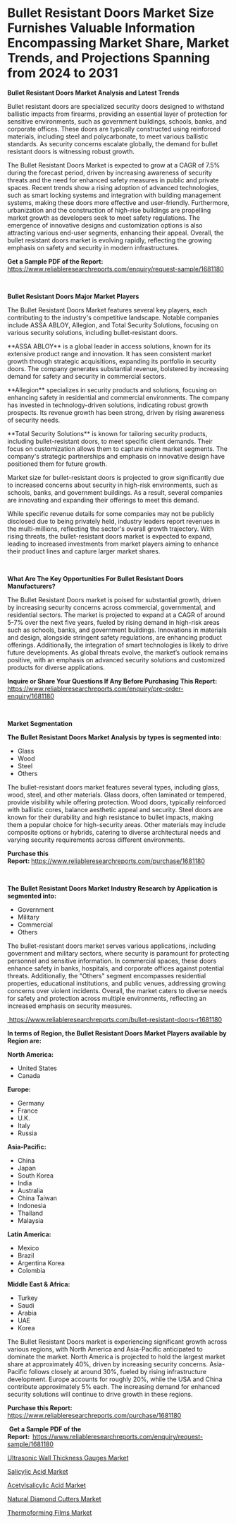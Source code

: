 <p><h1>Bullet Resistant Doors Market Size Furnishes Valuable Information Encompassing Market Share, Market Trends, and Projections Spanning from 2024 to 2031</h1></p><p><strong>Bullet Resistant Doors Market Analysis and Latest Trends</strong></p>
<p><p>Bullet resistant doors are specialized security doors designed to withstand ballistic impacts from firearms, providing an essential layer of protection for sensitive environments, such as government buildings, schools, banks, and corporate offices. These doors are typically constructed using reinforced materials, including steel and polycarbonate, to meet various ballistic standards. As security concerns escalate globally, the demand for bullet resistant doors is witnessing robust growth.</p><p>The Bullet Resistant Doors Market is expected to grow at a CAGR of 7.5% during the forecast period, driven by increasing awareness of security threats and the need for enhanced safety measures in public and private spaces. Recent trends show a rising adoption of advanced technologies, such as smart locking systems and integration with building management systems, making these doors more effective and user-friendly. Furthermore, urbanization and the construction of high-rise buildings are propelling market growth as developers seek to meet safety regulations. The emergence of innovative designs and customization options is also attracting various end-user segments, enhancing their appeal. Overall, the bullet resistant doors market is evolving rapidly, reflecting the growing emphasis on safety and security in modern infrastructures.</p></p>
<p><strong>Get a Sample PDF of the Report:&nbsp;</strong> <a href="https://www.reliableresearchreports.com/enquiry/request-sample/1681180?utm_campaign=1581&utm_medium=2&utm_source=Github&utm_content=ia&utm_term=16122024&utm_id=bullet-resistant-doors">https://www.reliableresearchreports.com/enquiry/request-sample/1681180</a></p>
<p>&nbsp;</p>
<p><strong>Bullet Resistant Doors Major Market Players</strong></p>
<p><p>The Bullet Resistant Doors Market features several key players, each contributing to the industry's competitive landscape. Notable companies include ASSA ABLOY, Allegion, and Total Security Solutions, focusing on various security solutions, including bullet-resistant doors.</p><p>**ASSA ABLOY** is a global leader in access solutions, known for its extensive product range and innovation. It has seen consistent market growth through strategic acquisitions, expanding its portfolio in security doors. The company generates substantial revenue, bolstered by increasing demand for safety and security in commercial sectors.</p><p>**Allegion** specializes in security products and solutions, focusing on enhancing safety in residential and commercial environments. The company has invested in technology-driven solutions, indicating robust growth prospects. Its revenue growth has been strong, driven by rising awareness of security needs.</p><p>**Total Security Solutions** is known for tailoring security products, including bullet-resistant doors, to meet specific client demands. Their focus on customization allows them to capture niche market segments. The company's strategic partnerships and emphasis on innovative design have positioned them for future growth.</p><p>Market size for bullet-resistant doors is projected to grow significantly due to increased concerns about security in high-risk environments, such as schools, banks, and government buildings. As a result, several companies are innovating and expanding their offerings to meet this demand.</p><p>While specific revenue details for some companies may not be publicly disclosed due to being privately held, industry leaders report revenues in the multi-millions, reflecting the sector's overall growth trajectory. With rising threats, the bullet-resistant doors market is expected to expand, leading to increased investments from market players aiming to enhance their product lines and capture larger market shares.</p></p>
<p>&nbsp;</p>
<p><strong>What Are The Key Opportunities For Bullet Resistant Doors Manufacturers?</strong></p>
<p><p>The Bullet Resistant Doors market is poised for substantial growth, driven by increasing security concerns across commercial, governmental, and residential sectors. The market is projected to expand at a CAGR of around 5-7% over the next five years, fueled by rising demand in high-risk areas such as schools, banks, and government buildings. Innovations in materials and design, alongside stringent safety regulations, are enhancing product offerings. Additionally, the integration of smart technologies is likely to drive future developments. As global threats evolve, the market’s outlook remains positive, with an emphasis on advanced security solutions and customized products for diverse applications.</p></p>
<p><strong>Inquire or Share Your Questions If Any Before Purchasing This Report:</strong> <a href="https://www.reliableresearchreports.com/enquiry/pre-order-enquiry/1681180?utm_campaign=1581&utm_medium=2&utm_source=Github&utm_content=ia&utm_term=16122024&utm_id=bullet-resistant-doors">https://www.reliableresearchreports.com/enquiry/pre-order-enquiry/1681180</a></p>
<p>&nbsp;</p>
<p><strong>Market Segmentation</strong></p>
<p><strong>The Bullet Resistant Doors Market Analysis by types is segmented into:</strong></p>
<p><ul><li>Glass</li><li>Wood</li><li>Steel</li><li>Others</li></ul></p>
<p><p>The bullet-resistant doors market features several types, including glass, wood, steel, and other materials. Glass doors, often laminated or tempered, provide visibility while offering protection. Wood doors, typically reinforced with ballistic cores, balance aesthetic appeal and security. Steel doors are known for their durability and high resistance to bullet impacts, making them a popular choice for high-security areas. Other materials may include composite options or hybrids, catering to diverse architectural needs and varying security requirements across different environments.</p></p>
<p><strong>Purchase this Report:&nbsp;</strong><a href="https://www.reliableresearchreports.com/purchase/1681180?utm_campaign=1581&utm_medium=2&utm_source=Github&utm_content=ia&utm_term=16122024&utm_id=bullet-resistant-doors">https://www.reliableresearchreports.com/purchase/1681180</a></p>
<p>&nbsp;</p>
<p><strong>The Bullet Resistant Doors Market Industry Research by Application is segmented into:</strong></p>
<p><ul><li>Government</li><li>Military</li><li>Commercial</li><li>Others</li></ul></p>
<p><p>The bullet-resistant doors market serves various applications, including government and military sectors, where security is paramount for protecting personnel and sensitive information. In commercial spaces, these doors enhance safety in banks, hospitals, and corporate offices against potential threats. Additionally, the "Others" segment encompasses residential properties, educational institutions, and public venues, addressing growing concerns over violent incidents. Overall, the market caters to diverse needs for safety and protection across multiple environments, reflecting an increased emphasis on security measures.</p></p>
<p><a href="https://www.reliableresearchreports.com/bullet-resistant-doors-r1681180?utm_campaign=1581&utm_medium=2&utm_source=Github&utm_content=ia&utm_term=16122024&utm_id=bullet-resistant-doors">&nbsp;https://www.reliableresearchreports.com/bullet-resistant-doors-r1681180</a></p>
<p><strong>In terms of Region, the Bullet Resistant Doors Market Players available by Region are:</strong></p>
<p>
    <p> <strong> North America: </strong>
        <ul>
            <li>United States</li>
            <li>Canada</li>
        </ul>
        </p> 
    <p> <strong> Europe: </strong>
        <ul>
            <li>Germany</li>
            <li>France</li>
            <li>U.K.</li>
            <li>Italy</li>
            <li>Russia</li>
        </ul>
        </p> 
    <p> <strong> Asia-Pacific: </strong>
        <ul>
            <li>China</li>
            <li>Japan</li>
            <li>South Korea</li>
            <li>India</li>
            <li>Australia</li>
            <li>China Taiwan</li>
            <li>Indonesia</li>
            <li>Thailand</li>
            <li>Malaysia</li>
        </ul>
        </p> 
    <p> <strong> Latin America: </strong>
        <ul>
            <li>Mexico</li>
            <li>Brazil</li>
            <li>Argentina Korea</li>
            <li>Colombia</li>
        </ul>
        </p> 
    <p> <strong> Middle East & Africa: </strong>
        <ul>
            <li>Turkey</li>
            <li>Saudi</li>
            <li>Arabia</li>
            <li>UAE</li>
            <li>Korea</li>
        </ul>
    </p>
    </p>
<p><p>The Bullet Resistant Doors market is experiencing significant growth across various regions, with North America and Asia-Pacific anticipated to dominate the market. North America is projected to hold the largest market share at approximately 40%, driven by increasing security concerns. Asia-Pacific follows closely at around 30%, fueled by rising infrastructure development. Europe accounts for roughly 20%, while the USA and China contribute approximately 5% each. The increasing demand for enhanced security solutions will continue to drive growth in these regions.</p></p>
<p><strong>Purchase this Report: </strong><a href="https://www.reliableresearchreports.com/purchase/1681180?utm_campaign=1581&utm_medium=2&utm_source=Github&utm_content=ia&utm_term=16122024&utm_id=bullet-resistant-doors">https://www.reliableresearchreports.com/purchase/1681180</a></p>
<p>&nbsp;<strong>Get a Sample PDF of the Report:&nbsp;&nbsp;</strong><a href="https://www.reliableresearchreports.com/enquiry/request-sample/1681180?utm_campaign=1581&utm_medium=2&utm_source=Github&utm_content=ia&utm_term=16122024&utm_id=bullet-resistant-doors">https://www.reliableresearchreports.com/enquiry/request-sample/1681180</a></p>
<p><strong></strong></p>
<p><p><a href="https://www.linkedin.com/pulse/in-depth-ultrasonic-wall-thickness-gauges-market-report-growth-pvyte?utm_campaign=1581&utm_medium=2&utm_source=Github&utm_content=ia&utm_term=16122024&utm_id=bullet-resistant-doors">Ultrasonic Wall Thickness Gauges Market</a></p><p><a href="https://www.linkedin.com/pulse/why-salicylic-acid-market-thriving-95-cagr-through-2031-key-factors-vugdc?utm_campaign=1581&utm_medium=2&utm_source=Github&utm_content=ia&utm_term=16122024&utm_id=bullet-resistant-doors">Salicylic Acid Market</a></p><p><a href="https://www.linkedin.com/pulse/acetylsalicylic-acid-market-scopeexpected-see-significant-increase-plkcc?utm_campaign=1581&utm_medium=2&utm_source=Github&utm_content=ia&utm_term=16122024&utm_id=bullet-resistant-doors">Acetylsalicylic Acid Market</a></p><p><a href="https://github.com/mookiesville/Market-Research-Report-List-1/blob/main/natural-diamond-cutters-market.md?utm_campaign=1581&utm_medium=2&utm_source=Github&utm_content=ia&utm_term=16122024&utm_id=bullet-resistant-doors">Natural Diamond Cutters Market</a></p><p><a href="https://www.linkedin.com/pulse/thermoforming-films-market-analysis-report-competitive-strategies-yeh1c?utm_campaign=1581&utm_medium=2&utm_source=Github&utm_content=ia&utm_term=16122024&utm_id=bullet-resistant-doors">Thermoforming Films Market</a></p></p>